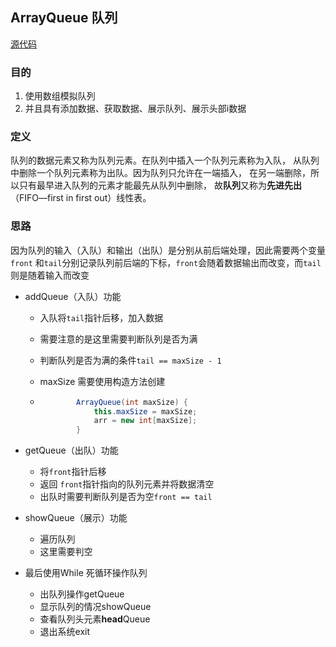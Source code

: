 ## ArrayQueue 队列

[源代码](../../src/dataStructure/QueueS/ArrayQueueDemon.java)

### 目的

1. 使用数组模拟队列
2. 并且具有添加数据、获取数据、展示队列、展示头部i数据



### 定义

队列的数据元素又称为队列元素。在队列中插入一个队列元素称为入队， 
从队列中删除一个队列元素称为出队。因为队列只允许在一端插入，
在另一端删除，所以只有最早进入队列的元素才能最先从队列中删除，
故**队列**又称为**先进先出**（FIFO—first in first out）线性表。



### 思路
因为队列的输入（入队）和输出（出队）是分别从前后端处理，因此需要两个变量`front`
和`tail`分别记录队列前后端的下标，`front`会随着数据输出而改变，而`tail`则是随着输入而改变

* addQueue（入队）功能
  
  * 入队将`tail`指针后移，加入数据
  
  * 需要注意的是这里需要判断队列是否为满
  
  * 判断队列是否为满的条件`tail == maxSize - 1`
  
  * maxSize 需要使用构造方法创建
  
  * ```java
            ArrayQueue(int maxSize) {
                this.maxSize = maxSize;
                arr = new int[maxSize];
            }
    ```
  
* getQueue（出队）功能

  * 将`front`指针后移
  * 返回 `front`指针指向的队列元素并将数据清空
  * 出队时需要判断队列是否为空`front == tail`

* showQueue（展示）功能

  * 遍历队列
  * 这里需要判空

* 最后使用While 死循环操作队列

  * 出队列操作getQueue
  * 显示队列的情况showQueue
  * 查看队列头元素**head**Queue
  * 退出系统exit
